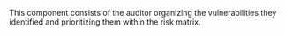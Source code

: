 This component consists of the auditor organizing the vulnerabilities they identified and prioritizing them within the risk matrix.
